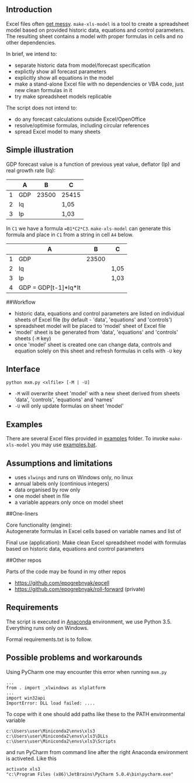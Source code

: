 ## Introduction

Excel files often [get messy](problem.md). ```make-xls-model``` is a tool to create a spreadsheet model based on provided historic data, equations and control parameters. The resulting sheet contains a model with proper formulas in cells and no other dependencies.

In brief, we intend to:
- separate historic data from model/forecast specification 
- explictly show all forecast parameters 
- explicitly show all equations in the model  
- make a stand-alone Excel file with no dependencies or VBA code, just new clean formulas in it
- try make spreadsheet models replicable 

The script does not intend to:
- do any forecast calculations outside Excel/OpenOffice
- resolve/optimise formulas, including circular references
- spread Excel model to many sheets

## Simple illustration

GDP forecast value is a function of previous yeat value, deflator (Ip) and real growth rate (Iq):

|   | A   | B     | C     |
|---|-----|-------|-------|
| 1 | GDP | 23500 | 25415 |
| 2 | Iq  |       | 1,05  |
| 3 | Ip  |       | 1,03  |

In ```C1``` we have a formula ```=B1*C2*C3```.  ```make-xls-model``` can generate this formula and place in ```C1``` from a string in cell ```A4``` below.

|   | A   | B     | C     |
|---|-----|-------|-------|
| 1 | GDP | 23500 |       |
| 2 | Iq  |       | 1,05  |
| 3 | Ip  |       | 1,03  |
| 4 | GDP = GDP[t-1]\*Iq\*It  |       |  |

##Workflow

- historic data, equations and control parameters are listed on individual sheets of Excel file (by default - 'data', 'equations' and 'controls')
- spreadsheet model will be placed to 'model' sheet of Excel file
- 'model' sheet is be generated from 'data', 'equations' and 'controls' sheets (```-M``` key)
- once 'model' sheet is created one can change data, controls and equation solely on this sheet and refresh formulas in cells with  ```-U``` key

## Interface
```python mxm.py <xlfile> [-M | -U]```    

- ```-M``` will overwrite sheet 'model' with a new sheet derived from sheets 'data', 'controls', 'equations' and 'names'  
- ```-U``` will only update formulas on sheet 'model'   

## Examples 

There are several Excel files provided in [examples](examples) folder. To invoke ```make-xls-model``` you may use [examples.bat](examples/examples.bat). 

## Assumptions and limitations

- uses ```xlwings``` and runs on Windows only, no linux
- annual labels only (continious integers)
- data organised by row only
- one model sheet in file
- a variable appears only once on model sheet

##One-liners

Core functionality (engine):  
Autogenerate formulas in Excel cells based on variable names and list of 

Final use (application):
Make clean Excel spreadsheet model with formulas based on historic data, equations and control parameters

##Other repos

Parts of the code may be found in my other repos
- <https://github.com/epogrebnyak/eqcell>
- <https://github.com/epogrebnyak/roll-forward> (private)

## Requirements

The script is executed in [Anaconda](https://store.continuum.io/cshop/anaconda/) environment, we use Python 3.5. Everything runs only on Windows. 

Formal requirements.txt is to follow.

## Possible problems and workarounds
Using PyCharm one may encounter this error when running `mxm.py`

    ...
    from . import _xlwindows as xlplatform
    ...
    import win32api
    ImportError: DLL load failed: ....

To cope with it one should add paths like these to the PATH environmental variable

    c:\Users\user\Miniconda2\envs\xls3
    c:\Users\user\Miniconda2\envs\xls3\DLLs
    c:\Users\user\Miniconda2\envs\xls3\Scripts

and run PyCharm from command line after the right Anaconda environment is activeted. Like this

    activate xls3
    "c:\Program Files (x86)\JetBrains\PyCharm 5.0.4\bin\pycharm.exe"
